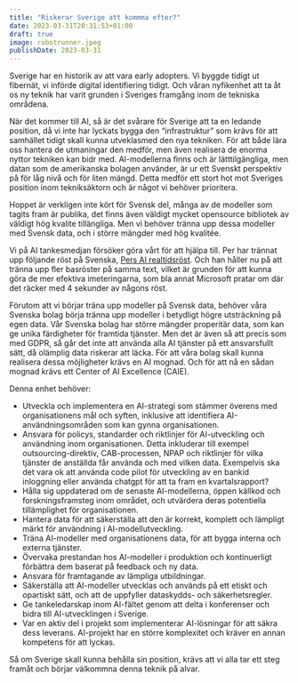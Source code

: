 ```yaml
---
title: "Riskerar Sverige att kommma efter?"
date: 2023-03-31T20:31:53+01:00
draft: true
image: robotrunner.jpeg
publishDate: 2023-03-31
---
```


Sverige har en historik av att vara early adopters. Vi byggde tidigt ut fibernät, vi införde digital identifiering tidigt. Och våran nyfikenhet att ta åt os ny teknik har varit grunden i Sveriges framgång inom de tekniska områdena.

När det kommer till AI, så är det svårare för Sverige att ta en ledande position, då vi inte har lyckats bygga den “infrastruktur” som krävs för att samhället tidigt skall kunna utveklasmed den nya tekniken. För att både lära oss hantera de utmaningar den medför, men även realisera de enorma nyttor tekniken kan bidr med. AI-modellerna finns och är lätttilgängliga, men datan som de amerikanska bolagen använder, är ur ett Svenskt perspektiv på för låg nivå och för liten mängd. Detta medför ett stort hot mot Sveriges position inom tekniksäktorn och är något vi behöver prioritera. 

Hoppet är verkligen inte kört för Svensk del, många av de modeller som tagits fram är publika, det finns även väldigt mycket opensource bibliotek av väldigt hög kvalite tillängliga. Men vi behöver tränna upp dessa modeller med Svensk data, och i större mängder med hög kvalitée. 

Vi på AI tankesmedjan försöker göra vårt för att hjälpa till. Per har trännat upp följande röst på Svenska, <a href="/audio/hepp-2.wav">Pers AI realtidsröst</a>. Och han håller nu på att tränna upp fler basröster på samma text, vilket är grunden för att kunna göra de mer efektiva imeteringarna, som bla annat Microsoft pratar om där det räcker med 4 sekunder av någons röst. 

Förutom att vi börjar träna upp modeller på Svensk data, behöver våra Svenska bolag börja tränna upp modeller i betydligt högre utsträckning på egen data. Vår Svenska bolag har större mängder properitär data, som kan ge unika färdigheter för framtida tjänster. Men det är även så att precis som med GDPR, så går det inte att använda alla AI tjänster på ett ansvarsfullt sätt, då olämplig data riskerar att läcka. För att våra bolag skall kunna realisera dessa möjligheter krävs en AI mognad. Och för att nå en sådan mognad krävs ett Center of AI Excellence (CAIE). 

Denna enhet behöver:
* Utveckla och implementera en AI-strategi som stämmer överens med organisationens mål och syften, inklusive att identifiera AI-användningsområden som kan gynna organisationen.
* Ansvara för policys, standarder och riktlinjer för AI-utveckling och användning inom organisationen. Detta inkluderar till exempel outsourcing-direktiv, CAB-processen, NPAP och riktlinjer för vilka tjänster de anställda får använda och med vilken data. Exempelvis ska det vara ok att använda code pilot för utveckling av en bankid inloggning eller använda chatgpt för att ta fram en kvartalsrapport?
* Hålla sig uppdaterad om de senaste AI-modellerna, öppen källkod och forskningsframsteg inom området, och utvärdera deras potentiella tillämplighet för organisationen.
* Hantera data för att säkerställa att den är korrekt, komplett och lämpligt märkt för användning i AI-modellutveckling.
* Träna AI-modeller med organisationens data, för att bygga interna och externa tjänster.
* Övervaka prestandan hos AI-modeller i produktion och kontinuerligt förbättra dem baserat på feedback och ny data.
* Ansvara för framtagande av lämpliga utbildningar.
* Säkerställa att AI-modeller utvecklas och används på ett etiskt och opartiskt sätt, och att de uppfyller dataskydds- och säkerhetsregler.
* Ge tankeledarskap inom AI-fältet genom att delta i konferenser och bidra till AI-utvecklingen i Sverige.
* Var en aktiv del i projekt som implementerar AI-lösningar för att säkra dess leverans. AI-projekt har en större komplexitet och kräver en annan kompetens för att lyckas.




Så om Sverige skall kunna behålla sin position, krävs att vi alla tar ett steg framåt och börjar välkommna denna teknik på alvar.


